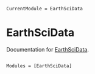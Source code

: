 ```@meta
CurrentModule = EarthSciData
```

# EarthSciData

Documentation for [EarthSciData](https://github.com/EarthSciML/EarthSciData.jl).

```@index
```

```@autodocs
Modules = [EarthSciData]
```
